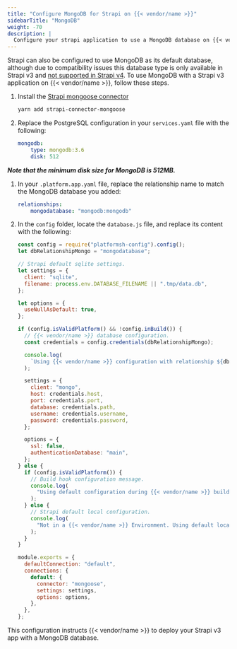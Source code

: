 ```yaml
---
title: "Configure MongoDB for Strapi on {{< vendor/name >}}"
sidebarTitle: "MongoDB"
weight: -70
description: |
  Configure your strapi application to use a MongoDB database on {{< vendor/name >}} (v3 only).
---
```


Strapi can also be configured to use MongoDB as its default database,
although due to compatibility issues this database type is only available in Strapi v3 and [not supported in Strapi v4](https://forum.strapi.io/t/mongodb-compatibility-delayed-on-v4/4549).
To use MongoDB with a Strapi v3 application on {{< vendor/name >}}, follow these steps.

1. Install the [Strapi mongoose connector](https://yarnpkg.com/package/strapi-connector-mongoose)

   ```bash
   yarn add strapi-connector-mongoose
   ```

1. Replace the PostgreSQL configuration in your `services.yaml` file with the following:

   ```yaml
   mongodb:
       type: mongodb:3.6
       disk: 512
   ```

  **_Note that the minimum disk size for MongoDB is 512MB._**

1. In your `.platform.app.yaml` file, replace the relationship name to match the MongoDB database you added:

   ```yaml
   relationships:
       mongodatabase: "mongodb:mongodb"
   ```

1. In the `config` folder, locate the `database.js` file, and replace its content with the following:

   ```js
   const config = require("platformsh-config").config();
   let dbRelationshipMongo = "mongodatabase";

   // Strapi default sqlite settings.
   let settings = {
     client: "sqlite",
     filename: process.env.DATABASE_FILENAME || ".tmp/data.db",
   };

   let options = {
     useNullAsDefault: true,
   };

   if (config.isValidPlatform() && !config.inBuild()) {
     // {{< vendor/name >}} database configuration.
     const credentials = config.credentials(dbRelationshipMongo);

     console.log(
       `Using {{< vendor/name >}} configuration with relationship ${dbRelationshipMongo}.`
     );

     settings = {
       client: "mongo",
       host: credentials.host,
       port: credentials.port,
       database: credentials.path,
       username: credentials.username,
       password: credentials.password,
     };

     options = {
       ssl: false,
       authenticationDatabase: "main",
     };
   } else {
     if (config.isValidPlatform()) {
       // Build hook configuration message.
       console.log(
         "Using default configuration during {{< vendor/name >}} build hook until relationships are available."
       );
     } else {
       // Strapi default local configuration.
       console.log(
         "Not in a {{< vendor/name >}} Environment. Using default local sqlite configuration."
       );
     }
   }

   module.exports = {
     defaultConnection: "default",
     connections: {
       default: {
         connector: "mongoose",
         settings: settings,
         options: options,
       },
     },
   };
   ```

This configuration instructs {{< vendor/name >}} to deploy your Strapi v3 app with a MongoDB database.
